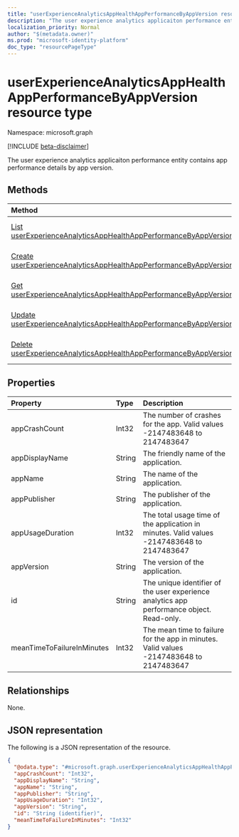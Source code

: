 ```yaml
---
title: "userExperienceAnalyticsAppHealthAppPerformanceByAppVersion resource type"
description: "The user experience analytics applicaiton performance entity contains app performance details by app version."
localization_priority: Normal
author: "$(metadata.owner)"
ms.prod: "microsoft-identity-platform"
doc_type: "resourcePageType"
---
```


# userExperienceAnalyticsAppHealthAppPerformanceByAppVersion resource type

Namespace: microsoft.graph

[!INCLUDE [beta-disclaimer](../../includes/beta-disclaimer.md)]

The user experience analytics applicaiton performance entity contains app performance details by app version.

## Methods

| Method                                                                                                                                           | Return Type                                                                                                                            | Description                                                                                                |
| :----------------------------------------------------------------------------------------------------------------------------------------------- | :------------------------------------------------------------------------------------------------------------------------------------- | :--------------------------------------------------------------------------------------------------------- |
| [List userExperienceAnalyticsAppHealthAppPerformanceByAppVersion](../api/userexperienceanalyticsapphealthappperformancebyappversion-list.md)     | [userExperienceAnalyticsAppHealthAppPerformanceByAppVersion](userExperienceAnalyticsAppHealthAppPerformanceByAppVersion.md) collection | List properties and relationships of an userExperienceAnalyticsAppHealthAppPerformanceByAppVersion object. |
| [Create userExperienceAnalyticsAppHealthAppPerformanceByAppVersion](../api/userexperienceanalyticsapphealthappperformancebyappversion-create.md) | [userExperienceAnalyticsAppHealthAppPerformanceByAppVersion](userExperienceAnalyticsAppHealthAppPerformanceByAppVersion.md)            | Create a new userExperienceAnalyticsAppHealthAppPerformanceByAppVersion object.                            |
| [Get userExperienceAnalyticsAppHealthAppPerformanceByAppVersion](../api/userexperienceanalyticsapphealthappperformancebyappversion-get.md)       | [userExperienceAnalyticsAppHealthAppPerformanceByAppVersion](userExperienceAnalyticsAppHealthAppPerformanceByAppVersion.md)            | Read properties and relationships of an userExperienceAnalyticsAppHealthAppPerformanceByAppVersion object. |
| [Update userExperienceAnalyticsAppHealthAppPerformanceByAppVersion](../api/userexperienceanalyticsapphealthappperformancebyappversion-update.md) | [userExperienceAnalyticsAppHealthAppPerformanceByAppVersion](userExperienceAnalyticsAppHealthAppPerformanceByAppVersion.md)            | Update the properties of an userExperienceAnalyticsAppHealthAppPerformanceByAppVersion object.             |
| [Delete userExperienceAnalyticsAppHealthAppPerformanceByAppVersion](../api/userexperienceanalyticsapphealthappperformancebyappversion-delete.md) |                                                                                                                                        | Delete an userExperienceAnalyticsAppHealthAppPerformanceByAppVersion object.                               |

## Properties

| Property                   | Type   | Description                                                                                |
| :------------------------- | :----- | :----------------------------------------------------------------------------------------- |
| appCrashCount              | Int32  | The number of crashes for the app. Valid values -2147483648 to 2147483647                  |
| appDisplayName             | String | The friendly name of the application.                                                      |
| appName                    | String | The name of the application.                                                               |
| appPublisher               | String | The publisher of the application.                                                          |
| appUsageDuration           | Int32  | The total usage time of the application in minutes. Valid values -2147483648 to 2147483647 |
| appVersion                 | String | The version of the application.                                                            |
| id                         | String | The unique identifier of the user experience analytics app performance object. Read-only.  |
| meanTimeToFailureInMinutes | Int32  | The mean time to failure for the app in minutes. Valid values -2147483648 to 2147483647    |

## Relationships

None.

## JSON representation

The following is a JSON representation of the resource.

<!-- {
  "blockType": "resource",
  "keyProperty": "id",
  "@odata.type": "microsoft.graph.userExperienceAnalyticsAppHealthAppPerformanceByAppVersion",
  "baseType": "microsoft.graph.entity",
  "openType": False
}
-->

```json
{
  "@odata.type": "#microsoft.graph.userExperienceAnalyticsAppHealthAppPerformanceByAppVersion",
  "appCrashCount": "Int32",
  "appDisplayName": "String",
  "appName": "String",
  "appPublisher": "String",
  "appUsageDuration": "Int32",
  "appVersion": "String",
  "id": "String (identifier)",
  "meanTimeToFailureInMinutes": "Int32"
}
```
